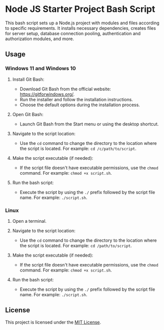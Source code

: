 # Node JS Starter Project Bash Script

This bash script sets up a Node.js project with modules and files according to specific requirements. It installs necessary dependencies, creates files for server setup, database connection pooling, authentication and authorization modules, and more.

## Usage

### Windows 11 and Windows 10

1. Install Git Bash:
   - Download Git Bash from the official website: https://gitforwindows.org/.
   - Run the installer and follow the installation instructions.
   - Choose the default options during the installation process.

2. Open Git Bash:
   - Launch Git Bash from the Start menu or using the desktop shortcut.

3. Navigate to the script location:
   - Use the `cd` command to change the directory to the location where the script is located. For example: `cd /c/path/to/script`.

4. Make the script executable (if needed):
   - If the script file doesn't have executable permissions, use the `chmod` command. For example: `chmod +x script.sh`.

5. Run the bash script:
   - Execute the script by using the `./` prefix followed by the script file name. For example: `./script.sh`.

### Linux

1. Open a terminal.

2. Navigate to the script location:
   - Use the `cd` command to change the directory to the location where the script is located. For example: `cd /path/to/script`.

3. Make the script executable (if needed):
   - If the script file doesn't have executable permissions, use the `chmod` command. For example: `chmod +x script.sh`.

4. Run the bash script:
   - Execute the script by using the `./` prefix followed by the script file name. For example: `./script.sh`.

## License

This project is licensed under the [MIT License](LICENSE).
